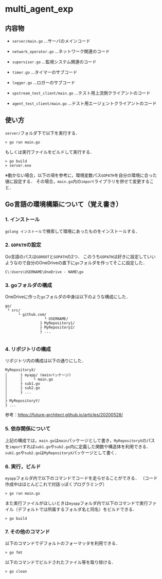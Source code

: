 # multi_agent_exp

## 内容物
* `server/main.go` ...サーバのメインコード
* `network_operator.go` ...ネットワーク関連のコード
* `supervisor.go` ...監視システム関連のコード
* `timer.go` ...タイマーのサブコード
* `logger.go` ...ロガーのサブコード

* `upstream_test_client/main.go` ...テスト用上流側クライアントのコード  
* `agent_test_client/main.go` ...テスト用エージェントクライアントのコード

## 使い方

`server/`フォルダ下で以下を実行する．
```
> go run main.go
```

もしくは実行ファイルをビルドして実行する．
```
> go build
> server.exe
```

※動かない場合，以下の項を参考に，環境変数パス`GOPATH`を自分の環境に合った値に設定する．
その場合，`main.go`内の`import`ライブラリを併せて変更すること．

## Go言語の環境構築について（覚え書き）

### 1. インストール
`golang インストール`で検索して環境にあったものをインストールする．

### 2. `GOPATH`の設定  
Go言語のパスは`GOROOT`と`GOPATH`の2つ．
このうち`GOPATH`は好きに設定していいようなので自分のOneDriveの直下に`go`フォルダを作ってそこに設定した．
```
C\:Users\USERNAME\OneDrive - NAME\go
```

### 3. goフォルダの構成
OneDriveに作った`go`フォルダの中身は以下のような構成にした．
```
go/
 └ src/
      └ github.com/
                  └ USERNAME/
			    ├ MyRepository1/
			    ├ MyRepository2/
			    ├ ...
			    
```

### 4. リポジトリの構成
リポジトリ内の構成は以下の通りにした．
```
MyRepositoryX/
│	   ├ myapp/	(mainパッケージ)
│	   │	 └ main.go
│	   ├ sub1.go
│	   ├ sub2.go
│	   ├ ...
│	   
├ MyRepositoryY/
├ ...

```

参考：https://future-architect.github.io/articles/20200528/

### 5. 依存関係について
上記の構成では，`main.go`は`main`パッケージとして書き，`MyRepositoryX`のパスを`import`すれば`sub1.go`や`sub2.go`内に定義した関数や構造体を利用できる．
`sub1.go`や`sub2.go`は`MyRepositoryX`パッケージとして書く．

### 6. 実行，ビルド
`myapp`フォルダ内で以下のコマンドでコードを走らせることができる．
（コード作成中はほとんどこれで対話っぽくプログラミング）
```
> go run main.go
```

また実行ファイルがほしいときは`myapp`フォルダ内で以下のコマンドで実行ファイル（デフォルトでは所属するフォルダ名と同名）をビルドできる．
```
> go build
```

### 7. その他のコマンド
以下のコマンドでデフォルトのフォーマッタを利用できる．
```
> go fmt
```

以下のコマンドでビルドされたファイル等を取り除ける．
```
> go clean
```
